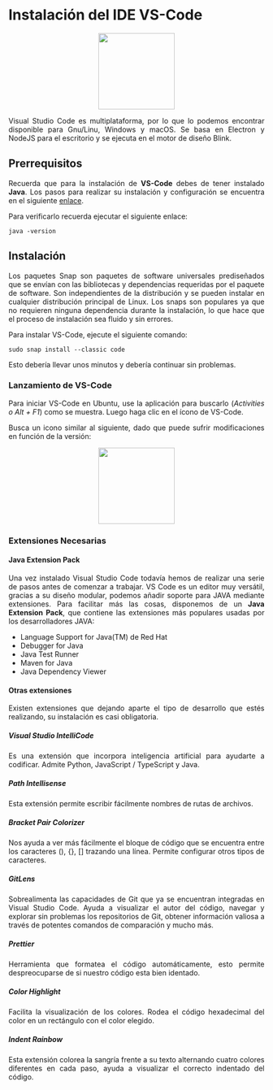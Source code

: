 <div align="justify">

# Instalación del IDE VS-Code

<div align="center">
  <img src="https://jpexposito.com/wp-content/uploads/2021/02/vsc-trans-1019x1024.png" width="150px">
</div>

  Visual Studio Code es multiplataforma, por lo que lo podemos encontrar disponible para Gnu/Linu, Windows y macOS. Se basa en Electron y NodeJS para el escritorio y se ejecuta en el motor de diseño Blink.

## Prerrequisitos

  Recuerda que para la instalación de __VS-Code__ debes de tener instalado __Java__. Los pasos para realizar su instalación y configuración se encuentra en el siguiente [enlace](tarea-jdk.md).

  Para verificarlo recuerda ejecutar el siguiente enlace:

  ```console
  java -version
  ```

## Instalación

  Los paquetes Snap son paquetes de software universales prediseñados que se envían con las bibliotecas y dependencias requeridas por el paquete de software. Son independientes de la distribución y se pueden instalar en cualquier distribución principal de Linux. Los snaps son populares ya que no requieren ninguna dependencia durante la instalación, lo que hace que el proceso de instalación sea fluido y sin errores.

  Para instalar VS-Code, ejecute el siguiente comando:

```console
sudo snap install --classic code
```

  Esto debería llevar unos minutos y debería continuar sin problemas.

### Lanzamiento de VS-Code

  Para iniciar VS-Code en Ubuntu, use la aplicación para buscarlo (_Activities o Alt + F1_) como se muestra. Luego haga clic en el ícono de VS-Code.

  Busca un icono similar al siguiente, dado que puede sufrir modificaciones en función de la versión:

  <div align="center">
    <img src="https://jpexposito.com/wp-content/uploads/2021/02/vsc-trans-1019x1024.png" width="150px">
  </div>

### Extensiones Necesarias

#### Java Extension Pack

  Una vez instalado Visual Studio Code todavía hemos de realizar una serie de pasos antes de comenzar a trabajar. VS Code es un editor muy versátil, gracias a su diseño modular, podemos añadir soporte para JAVA mediante extensiones. Para facilitar más las cosas, disponemos de un __Java Extension Pack__, que contiene las extensiones más populares usadas por los desarrolladores JAVA:
  - Language Support for Java(TM) de Red Hat
  - Debugger for Java
  - Java Test Runner
  - Maven for Java
  - Java Dependency Viewer

#### Otras extensiones

  Existen extensiones que dejando aparte el tipo de desarrollo que estés realizando, su instalación es casi obligatoria.

##### Visual Studio IntelliCode

  Es una extensión que incorpora inteligencia artificial para ayudarte a codificar. Admite Python, JavaScript / TypeScript y Java.

##### Path Intellisense

  Esta extensión permite escribir fácilmente nombres de rutas de archivos.

##### Bracket Pair Colorizer

  Nos ayuda a ver más fácilmente el bloque de código que se encuentra entre los caracteres (), {}, [] trazando una línea. Permite configurar otros tipos de caracteres.

##### GitLens

  Sobrealimenta las capacidades de Git que ya se encuentran integradas en Visual Studio Code. Ayuda a visualizar el autor del código, navegar y explorar sin problemas los repositorios de Git, obtener información valiosa a través de potentes comandos de comparación y mucho más.

##### Prettier

  Herramienta que formatea el código automáticamente, esto permite despreocuparse de si nuestro código esta bien identado.

##### Color Highlight

  Facilita la visualización de los colores. Rodea el código hexadecimal del color en un rectángulo con el color elegido.

##### Indent Rainbow

  Esta extensión colorea la sangría frente a su texto alternando cuatro colores diferentes en cada paso, ayuda a visualizar el correcto indentado del código.
